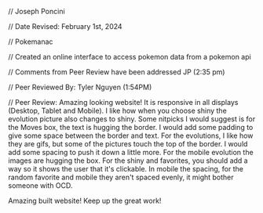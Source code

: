 // Joseph Poncini

// Date Revised: February 1st, 2024

// Pokemanac

// Created an online interface to access pokemon data from a pokemon api

// Comments from Peer Review have been addressed JP (2:35 pm)

// Peer Reviewed By: Tyler Nguyen (1:54PM)

// Peer Review: Amazing looking website! It is responsive in all displays (Desktop, Tablet and Mobile). I like how when you choose shiny the evolution picture also changes to shiny.
Some nitpicks I would suggest is for the Moves box, the text is hugging the border. I would add some padding to give some space between the border and text.
For the evolutions, I like how they are gifs, but some of the pictures touch the top of the border. I would add some spacing to push it down a little more.
For the mobile evolution the images are hugging the box.
For the shiny and favorites, you should add a way so it shows the user that it's clickable.
In mobile the spacing, for the random favorite and mobile they aren't spaced evenly, it might bother someone with OCD.

Amazing built website! Keep up the great work!
